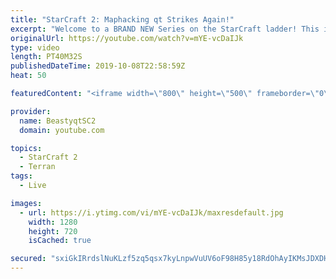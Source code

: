 ```yaml
---
title: "StarCraft 2: Maphacking qt Strikes Again!"
excerpt: "Welcome to a BRAND NEW Series on the StarCraft ladder! This is the \"Mass Marines to Grandmaster\" challenge, where the only attacking unit that I'm allowed to make is Marines - and that's it! I am allowed to make Medivacs just so that the gaemplay is not too monotonous, but I believe I could even make"
originalUrl: https://youtube.com/watch?v=mYE-vcDaIJk
type: video
length: PT40M32S
publishedDateTime: 2019-10-08T22:58:59Z
heat: 50

featuredContent: "<iframe width=\"800\" height=\"500\" frameborder=\"0\" src=\"https://www.youtube.com/embed/mYE-vcDaIJk\" allow=\"accelerometer; autoplay; encrypted-media; gyroscope; picture-in-picture\" allowfullscreen></iframe>"

provider:
  name: BeastyqtSC2
  domain: youtube.com

topics:
  - StarCraft 2
  - Terran
tags:
  - Live

images:
  - url: https://i.ytimg.com/vi/mYE-vcDaIJk/maxresdefault.jpg
    width: 1280
    height: 720
    isCached: true

secured: "sxiGkIRrdslNuKLzf5zq5qsx7kyLnpwVuUV6oF98H85y18RdOhAyIKMsJDXDH57VDhSL17Jkej5g7z9JjBvNp0SZ6PhqH3fhOKJEHl6lx7WkSyuk/VqY3SI0N0N9LPnTXQ/IT5ddQdVNVaLX2n2Ydc+21Mr9JkqXWF2U1J3eJ/eM6q5Q9w1tAsyQoPlxmQYMkpqGc5lsoIGBJfXEe3oayZ08OKlugoS/fLqlEd/hZtDwFkHJCvjNO6DQHl47qxTbBrt3ck8eWCx0oSvFei5Q/GmHF8BnGGLs3SHpTG6uKFHq0pF2LX+SJM4fQeABC/Gc+S8BG/DnK7ZGBiWAwI5/4eCIbti7lJfFGDFMGzJQxBamTrCwbtUDTy9n+EfbT4TY5NkKTt0NqI7IOyg5uzL/neDeAdkULVSYdDhm2lZyOnc=;9BKRbQqdZkuP8jmnUu1t3A=="
---
```



